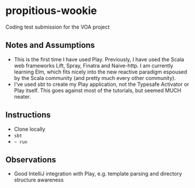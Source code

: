 # propitious-wookie

Coding test submission for the VOA project

## Notes and Assumptions
* This is the first time I have used Play. Previously, I have used the Scala web frameworks Lift, Spray, Finatra and Naive-http. I am currently learning Elm, which fits nicely into the new reactive paradigm espoused by the Scala community (and pretty much every other community).
* I've used sbt to create my Play application, not the Typesafe Activator or Play itself. This goes against most of the tutorials, but seemed MUCH neater.

## Instructions
* Clone locally
* ```sbt```
* ```~ run```


## Observations
* Good IntelliJ integration with Play, e.g. template parsing and directory structure awareness
